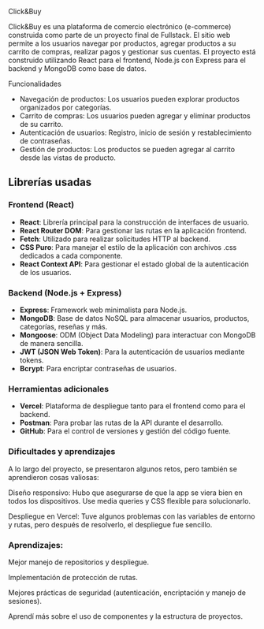 Click&Buy

Click&Buy es una plataforma de comercio electrónico (e-commerce) construida como parte de un proyecto final de Fullstack. El sitio web permite a los usuarios navegar por productos, agregar productos a su carrito de compras, realizar pagos y gestionar sus cuentas. El proyecto está construido utilizando React para el frontend, Node.js con Express para el backend y MongoDB como base de datos.

Funcionalidades
- Navegación de productos: Los usuarios pueden explorar productos organizados por categorías.
- Carrito de compras: Los usuarios pueden agregar y eliminar productos de su carrito.
- Autenticación de usuarios: Registro, inicio de sesión y restablecimiento de contraseñas.
- Gestión de productos: Los productos se pueden agregar al carrito desde las vistas de producto.

## Librerías usadas

### Frontend (React)
- **React**: Librería principal para la construcción de interfaces de usuario.
- **React Router DOM**: Para gestionar las rutas en la aplicación frontend.
- **Fetch**: Utilizado para realizar solicitudes HTTP al backend.
- **CSS Puro**: Para manejar el estilo de la aplicación con archivos .css dedicados a cada componente.
- **React Context API**: Para gestionar el estado global de la autenticación de los usuarios.

### Backend (Node.js + Express)
- **Express**: Framework web minimalista para Node.js.
- **MongoDB**: Base de datos NoSQL para almacenar usuarios, productos, categorías, reseñas y más.
- **Mongoose**: ODM (Object Data Modeling) para interactuar con MongoDB de manera sencilla.
- **JWT (JSON Web Token)**: Para la autenticación de usuarios mediante tokens.
- **Bcrypt**: Para encriptar contraseñas de usuarios.

### Herramientas adicionales
- **Vercel**: Plataforma de despliegue tanto para el frontend como para el backend.
- **Postman**: Para probar las rutas de la API durante el desarrollo.
- **GitHub**: Para el control de versiones y gestión del código fuente.


### Dificultades y aprendizajes
A lo largo del proyecto, se presentaron algunos retos, pero también se aprendieron cosas valiosas:

Diseño responsivo: Hubo que asegurarse de que la app se viera bien en todos los dispositivos. Use media queries y CSS flexible para solucionarlo.

Despliegue en Vercel: Tuve algunos problemas con las variables de entorno y rutas, pero después de resolverlo, el despliegue fue sencillo.

### Aprendizajes:
Mejor manejo de repositorios y despliegue.

Implementación de protección de rutas.

Mejores prácticas de seguridad (autenticación, encriptación y manejo de sesiones).

Aprendí más sobre el uso de componentes y la estructura de proyectos.

